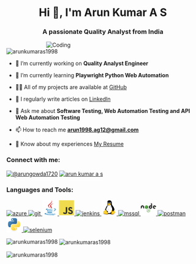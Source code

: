 <h1 align="center">Hi 👋, I'm Arun Kumar A S</h1>
<h3 align="center">A passionate Quality Analyst from India</h3>
<img align="right" alt="Coding" width="400" src="https://media.tenor.com/IieZUsqoYCwAAAAM/developer.gif">

<p align="left"> <img src="https://komarev.com/ghpvc/?username=arunkumaras1998&label=Profile%20views&color=0e75b6&style=flat" alt="arunkumaras1998" /> </p>

- 🔭 I’m currently working on **Quality Analyst Engineer**

- 🌱 I’m currently learning **Playwright Python Web Automation**

- 👨‍💻 All of my projects are available at [GitHub](https://github.com/arunkumaras1998)

- 📝 I regularly write articles on [LinkedIn](https://www.linkedin.com/in/arun-kumar-a-s/)

- 💬 Ask me about **Software Testing, Web Automation Testing and API Web Automation Testing**

- 📫 How to reach me **arun1998.ag12@gmail.com**

- 📄 Know about my experiences [My Resume](https://drive.google.com/file/d/1GV203p33H_QZlbnIsLuuiGjob4hD28CR/view?usp=sharing)

<h3 align="left">Connect with me:</h3>
<p align="left">
<a href="https://twitter.com/@arungowda1720" target="blank"><img align="center" src="https://raw.githubusercontent.com/rahuldkjain/github-profile-readme-generator/master/src/images/icons/Social/twitter.svg" alt="@arungowda1720" height="30" width="40" /></a>
<a href="https://www.linkedin.com/in/arun-kumar-a-s/" target="blank"><img align="center" src="https://raw.githubusercontent.com/rahuldkjain/github-profile-readme-generator/master/src/images/icons/Social/linked-in-alt.svg" alt="arun kumar a s" height="30" width="40" /></a>
</p>

<h3 align="left">Languages and Tools:</h3>
<p align="left"> <a href="https://azure.microsoft.com/en-in/" target="_blank" rel="noreferrer"> <img src="https://www.vectorlogo.zone/logos/microsoft_azure/microsoft_azure-icon.svg" alt="azure" width="40" height="40"/> </a> <a href="https://git-scm.com/" target="_blank" rel="noreferrer"> <img src="https://www.vectorlogo.zone/logos/git-scm/git-scm-icon.svg" alt="git" width="40" height="40"/> </a> <a href="https://www.java.com" target="_blank" rel="noreferrer"> <img src="https://raw.githubusercontent.com/devicons/devicon/master/icons/java/java-original.svg" alt="java" width="40" height="40"/> </a> <a href="https://developer.mozilla.org/en-US/docs/Web/JavaScript" target="_blank" rel="noreferrer"> <img src="https://raw.githubusercontent.com/devicons/devicon/master/icons/javascript/javascript-original.svg" alt="javascript" width="40" height="40"/> </a> <a href="https://www.jenkins.io" target="_blank" rel="noreferrer"> <img src="https://www.vectorlogo.zone/logos/jenkins/jenkins-icon.svg" alt="jenkins" width="40" height="40"/> </a> <a href="https://www.linux.org/" target="_blank" rel="noreferrer"> <img src="https://raw.githubusercontent.com/devicons/devicon/master/icons/linux/linux-original.svg" alt="linux" width="40" height="40"/> </a> <a href="https://www.microsoft.com/en-us/sql-server" target="_blank" rel="noreferrer"> <img src="https://www.svgrepo.com/show/303229/microsoft-sql-server-logo.svg" alt="mssql" width="40" height="40"/> </a> <a href="https://nodejs.org" target="_blank" rel="noreferrer"> <img src="https://raw.githubusercontent.com/devicons/devicon/master/icons/nodejs/nodejs-original-wordmark.svg" alt="nodejs" width="40" height="40"/> </a> <a href="https://postman.com" target="_blank" rel="noreferrer"> <img src="https://www.vectorlogo.zone/logos/getpostman/getpostman-icon.svg" alt="postman" width="40" height="40"/> </a> <a href="https://www.python.org" target="_blank" rel="noreferrer"> <img src="https://raw.githubusercontent.com/devicons/devicon/master/icons/python/python-original.svg" alt="python" width="40" height="40"/> </a> <a href="https://www.selenium.dev" target="_blank" rel="noreferrer"> <img src="https://raw.githubusercontent.com/detain/svg-logos/780f25886640cef088af994181646db2f6b1a3f8/svg/selenium-logo.svg" alt="selenium" width="40" height="40"/> </a> </p>

<p><img align="left" src="https://github-readme-stats.vercel.app/api/top-langs?username=arunkumaras1998&show_icons=true&locale=en&layout=compact" alt="arunkumaras1998" /></p>

<p>&nbsp;<img align="center" src="https://github-readme-stats.vercel.app/api?username=arunkumaras1998&show_icons=true&locale=en" alt="arunkumaras1998" /></p>

<p><img align="center" src="https://github-readme-streak-stats.herokuapp.com/?user=arunkumaras1998&" alt="arunkumaras1998" /></p>
